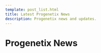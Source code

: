```yaml
---
template: post_list.html
title: Latest Progenetix News
description: Progenetix news and updates.
---
```


# Progenetix News

